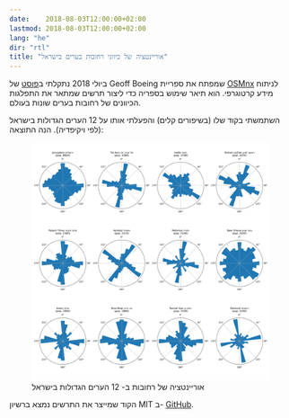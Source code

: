 ```yaml
---
date:    2018-08-03T12:00:00+02:00
lastmod: 2018-08-03T12:00:00+02:00
lang: "he"
dir: "rtl"
title: "אוריינטציה של כיווני רחובות בערים בישראל"
---
```


ביולי 2018
נתקלתי
ב[פוסט][2]
של
Geoff Boeing
שמפתח את ספריית 
[OSMnx][1]
לניתוח מידע קרטוגרפי.
 הוא תיאר שימוש בספריה כדי ליצור תרשים שמתאר את התפלגות הכיוונים של רחובות בערים שונות בעולם.

[1]: https://github.com/gboeing/osmnx
[2]: https://geoffboeing.com/2018/07/comparing-city-street-orientations/

השתמשתי בקוד שלו (בשיפורים קלים) והפעלתי אותו על 12 הערים הגדולות בישראל (לפי ויקיפדיה). הנה התוצאה:

<figure>
  <img src="israel-cities-street-orientation.png" alt="Orientation charts for cities in Israel">
  <figcaption>אוריינטציה של רחובות ב- 12 הערים הגדולות בישראל</figcaption>
</figure>

הקוד שמייצר את התרשים נמצא ברשיון MIT ב- [GitHub][3].

[3]: https://github.com/dubek/israel-cities-street-orientation
